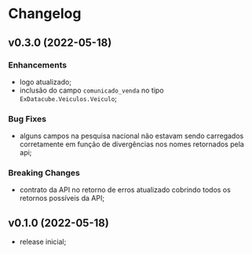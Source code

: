# Changelog

## v0.3.0 (2022-05-18)

### Enhancements

- logo atualizado;
- inclusão do campo `comunicado_venda` no tipo `ExDatacube.Veiculos.Veiculo`;

### Bug Fixes

- alguns campos na pesquisa nacional não estavam sendo carregados corretamente em função de divergências nos nomes retornados pela api;

### Breaking Changes

- contrato da API no retorno de erros atualizado cobrindo todos os retornos possíveis da API;

## v0.1.0 (2022-05-18)

- release inicial;